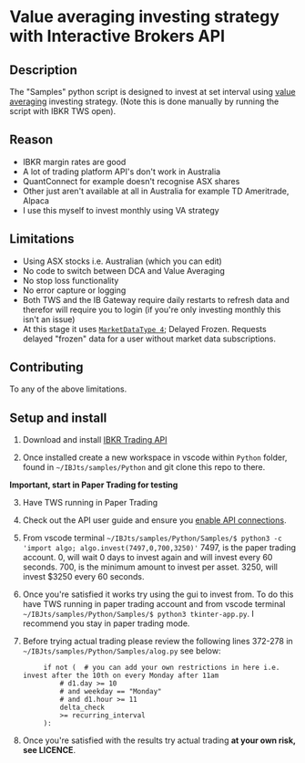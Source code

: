 # Value averaging investing strategy with Interactive Brokers API

## Description

The "Samples" python script is designed to invest at set interval using [value averaging](https://www.investopedia.com/terms/v/value_averaging.asp) investing strategy. (Note this is done manually by running the script with IBKR TWS open).

## Reason

- IBKR margin rates are good
- A lot of trading platform API's don't work in Australia
- QuantConnect for example doesn't recognise ASX shares
- Other just aren't available at all in Australia for example TD Ameritrade, Alpaca
- I use this myself to invest monthly using VA strategy

## Limitations

- Using ASX stocks i.e. Australian (which you can edit)
- No code to switch between DCA and Value Averaging
- No stop loss functionality
- No error capture or logging
- Both TWS and the IB Gateway require daily restarts to refresh data and therefor will require you to login (if you're only investing monthly this isn't an issue)
- At this stage it uses [```MarketDataType 4```](https://interactivebrokers.github.io/tws-api/market_data_type.html); Delayed Frozen. Requests delayed "frozen" data for a user without market data subscriptions.


## Contributing

To any of the above limitations.

## Setup and install

1. Download and install [IBKR Trading API](http://interactivebrokers.github.io/)

2. Once installed create a new workspace in vscode within ```Python``` folder, found in ```~/IBJts/samples/Python``` and git clone this repo to there.

**Important, start in Paper Trading for testing**

3. Have TWS running in Paper Trading

4. Check out the API user guide and ensure you [enable API connections](https://interactivebrokers.github.io/tws-api/initial_setup.html).

5. From vscode terminal ```~/IBJts/samples/Python/Samples/$ python3 -c 'import algo; algo.invest(7497,0,700,3250)'``` 7497, is the paper trading account. 0, will wait 0 days to invest again and will invest every 60 seconds. 700, is the minimum amount to invest per asset. 3250, will invest $3250 every 60 seconds.

6. Once you're satisfied it works try using the gui to invest from. To do this have TWS running in paper trading account and from vscode terminal ```~/IBJts/samples/Python/Samples/$ python3 tkinter-app.py```. I recommend you stay in paper trading mode.

7. Before trying actual trading please review the following lines 372-278 in ```~/IBJts/samples/Python/Samples/alog.py``` see below:

            if not (  # you can add your own restrictions in here i.e. invest after the 10th on every Monday after 11am
                # d1.day >= 10
                # and weekday == "Monday"
                # and d1.hour >= 11
                delta_check
                >= recurring_interval
            ):

8. Once you're satisfied with the results try actual trading **at your own risk, see LICENCE**. 





